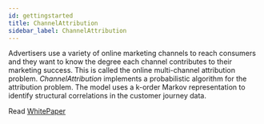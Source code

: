```yaml
---
id: gettingstarted
title: ChannelAttribution
sidebar_label: ChannelAttribution
---
```


Advertisers use a variety of online marketing channels to reach consumers and they want to know the degree each channel contributes to their marketing success. This is called the online multi-channel attribution problem. <i>ChannelAttribution</i> implements a probabilistic algorithm for the attribution problem. The model uses a k-order Markov representation to identify structural correlations in the customer journey data.

Read [WhitePaper](/static/pdf/ChannelAttributionWhitePaper.pdf)